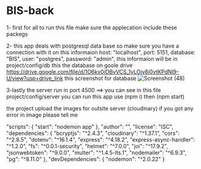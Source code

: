 # BIS-back
  1- first for all to run this file make sure the applecation include these packegs



  2- this app deals with postgresql data base so make sure you have a connection with it on this informaion
  host: "localhost",
  port: 5151,
  database: "BIS",
  user: "postgres",
  password: "admin",
  this informaion will be in project/config/db
  this the database on goole drive https://drive.google.com/file/d/1O6kv0iOBvVCS_1yLOjv8i0vtKPdNl9-U/view?usp=drive_link
  this screenshot for database ![Screenshot (48)](https://github.com/Zeyad-AL-Saifi/BIS-back/assets/90261049/22a291c2-4fdf-4083-a9c2-a58f483a8bfe)


  3-lastly
  the server run in port 4500 ==> you can see in this file project/config/server
  you can run this app use (npm i) then  (npm start)


  the project upload the images for outsite server (cloudinary)
  if you got any error in image please tell me 


  "scripts": {
    "start": "nodemon app"
  },
  "author": "",
  "license": "ISC",
  "dependencies": {
    "bcryptjs": "^2.4.3",
    "cloudinary": "^1.37.1",
    "cors": "^2.8.5",
    "dotenv": "^16.1.4",
    "express": "^4.18.2",
    "express-async-handler": "^1.2.0",
    "fs": "^0.0.1-security",
    "helmet": "^7.0.0",
    "joi": "^17.9.2",
    "jsonwebtoken": "^9.0.0",
    "multer": "^1.4.5-lts.1",
    "nodemailer": "^6.9.3",
    "pg": "^8.11.0"
  },
  "devDependencies": {
    "nodemon": "^2.0.22"
  }
